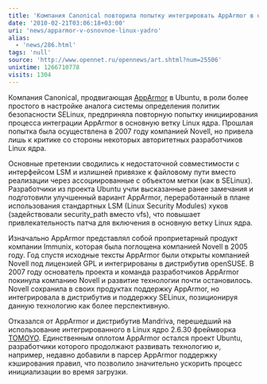```yaml
---
title: 'Компания Canonical повторила попытку интегрировать AppArmor в основное Linux ядро'
date: '2010-02-21T03:06:18+03:00'
uri: 'news/apparmor-v-osnovnoe-linux-yadro'
alias: 
  - 'news/286.html'
tags: 'null'
source: 'http://www.opennet.ru/opennews/art.shtml?num=25506'
unixtime: 1266710778
visits: 1304
---
```

Компания Canonical, продвигающая [AppArmor](http://apparmor.wiki.kernel.org/)  в Ubuntu, в роли более простого в настройке аналога системы определения политик безопасности SELinux, предприняла повторную попытку инициирования процесса интеграции AppArmor в основную ветку Linux ядра. Прошлая попытка была осуществлена в 2007 году компанией Novell, но привела лишь к критике со стороны некоторых авторитетных разработчиков Linux ядра.

Основные претензии сводились к недостаточной совместимости с интерфейсом LSM и излишней привязке к файловому пути вместо реализации через ассоциированные с объектом метки (как в SELinux). Разработчики из проекта Ubuntu учли высказанные ранее замечания и подготовили улучшенный вариант AppArmor, переработанный в плане использования стандартных LSM (Linux Security Modules) хуков (задействовали security\_path вместо vfs), что повышает привлекательность патча для включения в основную ветку Linux ядра.

Изначально AppArmor представлял собой проприетарный продукт компании Immunix, которая была поглощена компанией Novell в 2005 году. Год спустя исходные тексты AppArmor были открыты компанией Novell под лицензией GPL и интегрированы в дистрибутив openSUSE. В 2007 году основатель проекта и команда разработчиков AppArmor покинула компанию Novell и развитие технологии почти остановилось. Novell сохранила в своих продуктах поддержку AppArmor, но интегрировала в дистрибутив и поддержку SELinux, позиционируя данную технологию как более перспективную.

Отказался от AppArmor и дистрибутив Mandriva, перешедший на использование интегрированного в Linux ядро 2.6.30 фреймворка [TOMOYO](http://elinux.org/TomoyoLinux). Единственным оплотом AppArmor остался проект Ubuntu, разработчики которого продолжают развивать технологию и, например, недавно добавили в парсер AppArmor поддержку кэширования правил, что позволило значительно ускорить процесс инициализации во время загрузки.
